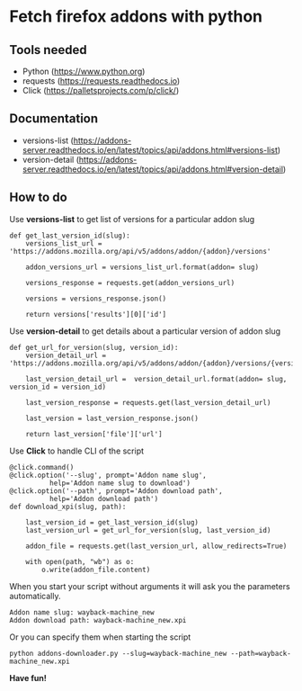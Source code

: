 # Fetch firefox addons with python

## Tools needed
* Python (https://www.python.org)
* requests (https://requests.readthedocs.io)
* Click (https://palletsprojects.com/p/click/)

## Documentation
* versions-list (https://addons-server.readthedocs.io/en/latest/topics/api/addons.html#versions-list)
* version-detail (https://addons-server.readthedocs.io/en/latest/topics/api/addons.html#version-detail)


## How to do

Use **versions-list** to get list of versions for a particular addon slug

    def get_last_version_id(slug):
        versions_list_url = 'https://addons.mozilla.org/api/v5/addons/addon/{addon}/versions'
    
        addon_versions_url = versions_list_url.format(addon= slug)

        versions_response = requests.get(addon_versions_url)

        versions = versions_response.json()

        return versions['results'][0]['id']


Use **version-detail** to get details about a particular version of addon slug
    
    def get_url_for_version(slug, version_id):
        version_detail_url = 'https://addons.mozilla.org/api/v5/addons/addon/{addon}/versions/{version_id}'

        last_version_detail_url =  version_detail_url.format(addon= slug, version_id = version_id)

        last_version_response = requests.get(last_version_detail_url)

        last_version = last_version_response.json()

        return last_version['file']['url']


Use **Click** to handle CLI of the script

    @click.command()
    @click.option('--slug', prompt='Addon name slug',
              help='Addon name slug to download')
    @click.option('--path', prompt='Addon download path',
              help='Addon download path')
    def download_xpi(slug, path):

        last_version_id = get_last_version_id(slug)
        last_version_url = get_url_for_version(slug, last_version_id)

        addon_file = requests.get(last_version_url, allow_redirects=True)
    
        with open(path, "wb") as o:
            o.write(addon_file.content)

When you start your script without arguments it will ask you the parameters automatically.

    Addon name slug: wayback-machine_new
    Addon download path: wayback-machine_new.xpi 

Or you can specify them when starting the script

    python addons-downloader.py --slug=wayback-machine_new --path=wayback-machine_new.xpi 

**Have fun!**